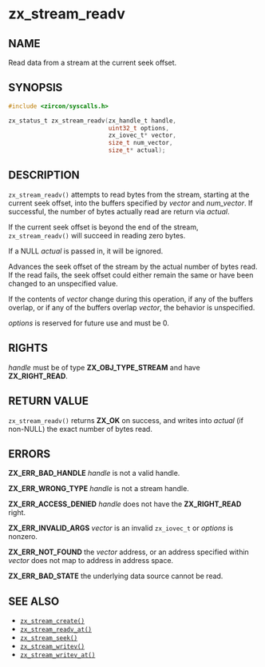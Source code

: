 # zx_stream_readv

## NAME

<!-- Updated by update-docs-from-fidl, do not edit. -->

Read data from a stream at the current seek offset.

## SYNOPSIS

<!-- Updated by update-docs-from-fidl, do not edit. -->

```c
#include <zircon/syscalls.h>

zx_status_t zx_stream_readv(zx_handle_t handle,
                            uint32_t options,
                            zx_iovec_t* vector,
                            size_t num_vector,
                            size_t* actual);
```

## DESCRIPTION

`zx_stream_readv()` attempts to read bytes from the stream, starting at the
current seek offset, into the buffers specified by *vector* and *num_vector*.
If successful, the number of bytes actually read are return via *actual*.

If the current seek offset is beyond the end of the stream, `zx_stream_readv()`
will succeed in reading zero bytes.

If a NULL *actual* is passed in, it will be ignored.

Advances the seek offset of the stream by the actual number of bytes read.
If the read fails, the seek offset could either remain the same or have
been changed to an unspecified value.

If the contents of *vector* change during this operation, if any of the buffers
overlap, or if any of the buffers overlap *vector*, the behavior is unspecified.

*options* is reserved for future use and must be 0.

## RIGHTS

<!-- Updated by update-docs-from-fidl, do not edit. -->

*handle* must be of type **ZX_OBJ_TYPE_STREAM** and have **ZX_RIGHT_READ**.

## RETURN VALUE

`zx_stream_readv()` returns **ZX_OK** on success, and writes into
*actual* (if non-NULL) the exact number of bytes read.

## ERRORS

**ZX_ERR_BAD_HANDLE**  *handle* is not a valid handle.

**ZX_ERR_WRONG_TYPE**  *handle* is not a stream handle.

**ZX_ERR_ACCESS_DENIED**  *handle* does not have the **ZX_RIGHT_READ** right.

**ZX_ERR_INVALID_ARGS**  *vector* is an invalid `zx_iovec_t` or *options* is
nonzero.

**ZX_ERR_NOT_FOUND**  the *vector* address, or an address specified within
*vector* does not map to address in address space.

**ZX_ERR_BAD_STATE**  the underlying data source cannot be read.

## SEE ALSO

 - [`zx_stream_create()`]
 - [`zx_stream_readv_at()`]
 - [`zx_stream_seek()`]
 - [`zx_stream_writev()`]
 - [`zx_stream_writev_at()`]

<!-- References updated by update-docs-from-fidl, do not edit. -->

[`zx_stream_create()`]: stream_create.md
[`zx_stream_readv_at()`]: stream_readv_at.md
[`zx_stream_seek()`]: stream_seek.md
[`zx_stream_writev()`]: stream_writev.md
[`zx_stream_writev_at()`]: stream_writev_at.md
